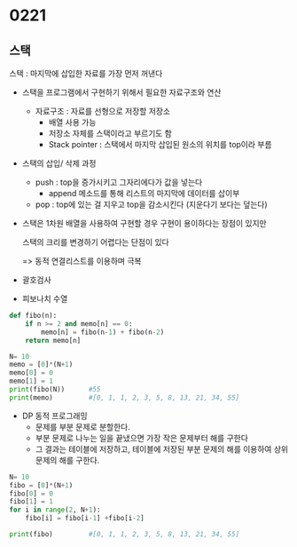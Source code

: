 # 0221

## 스택

스택 : 마지막에 삽입한 자료를 가장 먼저 꺼낸다

- 스택을 프로그램에서 구현하기 위해서 필요한 자료구조와 연산
  - 자료구조 : 자료를 선형으로 저장할 저장소
    - 배열 사용 가능
    - 저장소 자체를 스택이라고 부르기도 함
    - Stack pointer : 스택에서 마지막 삽입된 원소의 위치를 top이라 부름

- 스택의 삽입/ 삭제 과정
  - push : top을 증가시키고 그자리에다가 값을 넣는다
    - append 메소드를 통해 리스트의 마지막에 데이터를 삽이부 
  - pop : top에 있는 걸 지우고 top을 감소시킨다 (지운다기 보다는 덮는다)

- 스택은 1차원 배열을 사용하여 구현할 경우 구현이 용이하다는 장점이 있지만

  스택의 크리를 변경하기 어렵다는 단점이 있다 

  => 동적 연결리스트를 이용하며 극복

  

- 괄호검사

  



- 피보나치 수열

```python
def fibo(n):
    if n >= 2 and memo[n] == 0:
        memo[n] = fibo(n-1) + fibo(n-2)
    return memo[n]

N= 10
memo = [0]*(N+1)
memo[0] = 0
memo[1] = 1
print(fibo(N))		#55
print(memo)			#[0, 1, 1, 2, 3, 5, 8, 13, 21, 34, 55]
```



- DP  동적 프로그래밍
  - 문제를 부분 문제로 분할한다.
  - 부분 문제로 나누는 일을 끝냈으면 가장 작은 문제부터 해를 구한다
  - 그 결과는 테이블에 저장하고, 테이블에 저장된 부분 문제의 해를 이용하여 상위 문제의 해를 구한다.

```python
N= 10
fibo = [0]*(N+1)
fibo[0] = 0
fibo[1] = 1
for i in range(2, N+1):
    fibo[i] = fibo[i-1] +fibo[i-2]

print(fibo) 		#[0, 1, 1, 2, 3, 5, 8, 13, 21, 34, 55]
```

